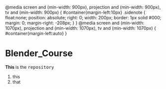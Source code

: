 @media screen and (min-width: 900px), projection and (min-width: 900px), tv and (min-width: 900px) {
#container{margin-left:10px}
.sidenote {
	float:none;
	position: absolute;
	right: 0;
	width: 200px;
	border: 1px solid #000;
	margin: 0;
	margin-right: -208px;
}
}
@media screen and (min-width: 1070px), projection and (min-width: 1070px), tv and (min-width: 1070px) {
#container{margin-left:auto}
}

# Blender_Course

<strong> This </strong> is the <kbd>repository </kbd>


1. this
2. that


